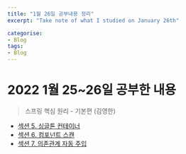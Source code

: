 ```yaml
---
title: "1월 26일 공부내용 정리"
excerpt: "Take note of what I studied on January 26th"

categorise:
- Blog
tags:
- Blog
---
```

# 2022 1월 25~26일 공부한 내용
>스프링 핵심 원리 - 기본편 (김영한)
 * [섹션 5. 싱글톤 컨테이너](https://funny-gourd-490.notion.site/cc6e9f0f1e6a479386d45a3154006dda)
 * [섹션 6. 컴포넌트 스캔](https://funny-gourd-490.notion.site/73ea06ad205e45329124c01199cdca5a)
 * [섹션 7. 의존관계 자동 주입](https://funny-gourd-490.notion.site/18214d0fbb174cfb8215facf13f1b67e)
